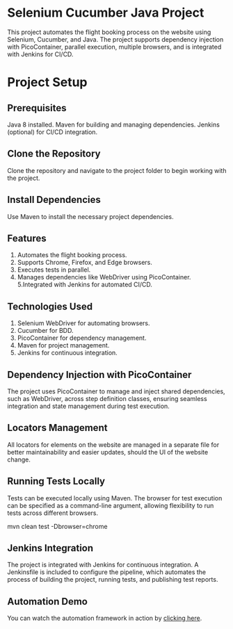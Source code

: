 # Selenium Cucumber Java Project
This project automates the flight booking process on the website using Selenium, Cucumber, and Java. The project supports dependency injection with PicoContainer, parallel execution, multiple browsers, and is integrated with Jenkins for CI/CD.

# Project Setup
## Prerequisites
Java 8 installed.
Maven for building and managing dependencies.
Jenkins (optional) for CI/CD integration.

## Clone the Repository
Clone the repository and navigate to the project folder to begin working with the project.

## Install Dependencies
Use Maven to install the necessary project dependencies.

## Features
1. Automates the flight booking process.
2. Supports Chrome, Firefox, and Edge browsers.
3. Executes tests in parallel.
4. Manages dependencies like WebDriver using PicoContainer.
5.Integrated with Jenkins for automated CI/CD.

## Technologies Used
1. Selenium WebDriver for automating browsers.
2. Cucumber for BDD.
3. PicoContainer for dependency management.
4. Maven for project management.
5. Jenkins for continuous integration.

## Dependency Injection with PicoContainer
The project uses PicoContainer to manage and inject shared dependencies, such as WebDriver, across step definition classes, ensuring seamless integration and state management during test execution.

## Locators Management
All locators for elements on the website are managed in a separate file for better maintainability and easier updates, should the UI of the website change.

## Running Tests Locally
Tests can be executed locally using Maven. The browser for test execution can be specified as a command-line argument, allowing flexibility to run tests across different browsers.

mvn clean test -Dbrowser=chrome

## Jenkins Integration
The project is integrated with Jenkins for continuous integration. A Jenkinsfile is included to configure the pipeline, which automates the process of building the project, running tests, and publishing test reports.

## Automation Demo

You can watch the automation framework in action by [clicking here](src/test/resources/demo/FlightBooking.mov).




